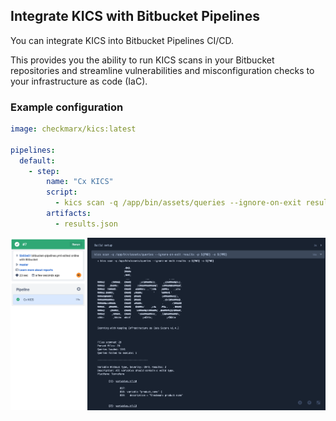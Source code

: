 ## Integrate KICS with Bitbucket Pipelines

You can integrate KICS into Bitbucket Pipelines CI/CD.

This provides you the ability to run KICS scans in your Bitbucket repositories and streamline vulnerabilities and misconfiguration checks to your infrastructure as code (IaC).

### Example configuration

```yaml
image: checkmarx/kics:latest

pipelines:
  default:
    - step:
        name: "Cx KICS"
        script:
          - kics scan -q /app/bin/assets/queries --ignore-on-exit results -p ${PWD} -o ${PWD}
        artifacts:
          - results.json
```

<img src="https://raw.githubusercontent.com/Checkmarx/kics/master/docs/img/kics-scan-bitbucket-pipelines.png" width="850">
